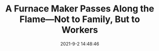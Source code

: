 ---
"title": "A Furnace Maker Passes Along the Flame—Not to Family, But to Workers"
"date": "2021-9-2 14:48:46"
"feed_name": "INDUSTRYWEEK"
"feed_website": "https://www.industryweek.com/"
"feed_rss": "https://www.industryweek.com/__rss/website-scheduled-content.xml?input=%7B%22sectionAlias%22%3A%22home%22%7D"
"link": "https://www.industryweek.com/leadership/corporate-responsibility/article/21174203/a-furnace-maker-passes-along-the-flamenot-to-family-but-to-workers"
"file": "_posts/-9036166d88680c59a5ffaaca96bc730454809fa6.md"
"accident": "1"
"drilling": "0"
---